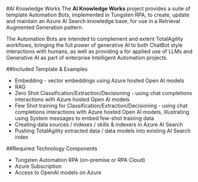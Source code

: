 #AI Knowledge Works
The **AI Knowledge Works** project provides a suite of template  Automation Bots, implemented in Tungsten RPA, to create, update and maintain an Azure AI Search knowledge base, for use in a Retrieval Augmented Generation pattern.

The Automation Bots are intended to complement and extent TotalAgility workflows, bringing the full power of generative AI to both ChatBot style interactions with humans, as well as providing a for applied use of LLMs and Generative AI as part of enterprise Intelligent Automation projects.

##Included Template & Examples

 - Embedding - vector embeddings using Azure hosted Open AI models
 - RAG
 - Zero Shot Classification/Extraction/Decisioning - using chat completions interactions with Azure hosted Open AI models
- Few Shot training for Classification/Extraction/Decisioning - using chat completions interactions with Azure hosted Open AI models, illustrating using System messages to embed few-shot training data
 - Creating data sources / indexes / skills & indexers in Azure AI Search
 - Pushing TotalAgility extracted data / data models into existing AI Search index


##Required Technology Components

 - Tungsten Automation RPA (on-premise or RPA Cloud)
 - Azure Subscription
 - Access to OpenAI models on Azure
